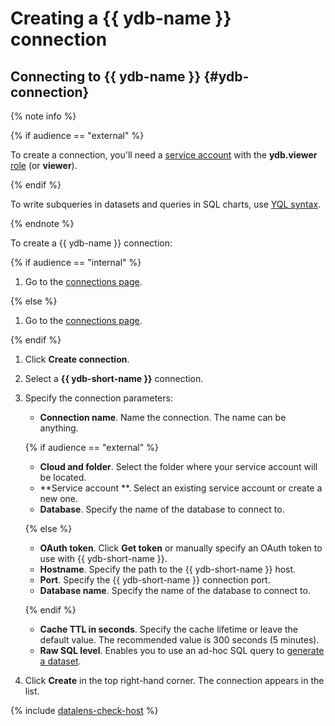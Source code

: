 # Creating a {{ ydb-name }} connection

## Connecting to {{ ydb-name }} {#ydb-connection}

{% note info %}

{% if audience == "external" %}

To create a connection, you'll need a [service account](../../../iam/concepts/users/service-accounts.md) with the **ydb.viewer** [role](../../../iam/operations/sa/assign-role-for-sa.md) (or **viewer**).

{% endif %}

To write subqueries in datasets and queries in SQL charts, use [YQL syntax](https://ydb.tech/en/docs/yql/reference/syntax/).

{% endnote %}

To create a {{ ydb-name }} connection:

{% if audience == "internal" %}

1. Go to the [connections page](https://datalens.yandex-team.ru/connections).

{% else %}

1. Go to the [connections page](https://datalens.yandex.com/connections).

{% endif %}

1. Click **Create connection**.

1. Select a **{{ ydb-short-name }}** connection.

1. Specify the connection parameters:

   * **Connection name**. Name the connection. The name can be anything.

   {% if audience == "external" %}

   * **Cloud and folder**. Select the folder where your service account will be located.
   * **Service account **. Select an existing service account or create a new one.
   * **Database**. Specify the name of the database to connect to.

   {% else %}

   * **OAuth token**. Click **Get token** or manually specify an OAuth token to use with {{ ydb-short-name }}.
   * **Hostname**. Specify the path to the {{ ydb-short-name }} host.
   * **Port**. Specify the {{ ydb-short-name }} connection port.
   * **Database name**. Specify the name of the database to connect to.

   {% endif %}

   * **Cache TTL in seconds**. Specify the cache lifetime or leave the default value. The recommended value is 300 seconds (5 minutes).
   * **Raw SQL level**. Enables you to use an ad-hoc SQL query to [generate a dataset](../../concepts/dataset/settings.md#sql-request-in-datatset).

1. Click **Create** in the top right-hand corner. The connection appears in the list.

{% include [datalens-check-host](../../../_includes/datalens/operations/datalens-check-host.md) %}